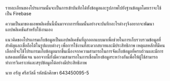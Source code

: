 รายละเอียนของโปรแกรมนั้นจะเป็นการเข้าบันทึกได้ทั้งข้อมูลและรูปภาพไปยังฐานข้อมูลโดยเราจะใช้เป็น Firebase

ความเป็นมาของแอพพลิเคชั่นนี้นั้นมาจากการที่ผมนั้นอย่างจะบันทึกอะไรต่างๆจึงอยากจะพัฒนาแอปพลิเคชันสำหรับใช้งานเอง

  แนวคิดของโปรแกรมเก็บข้อมูลเป็นแอปพลิเคชันที่ถูกออกแบบมาเพื่อช่วยในการเก็บรวบรวมข้อมูลที่สำคัญและเชื่อถือได้ในรูปแบบต่างๆ 
เพื่อการใช้งานที่สะดวกสบายและมีประสิทธิภาพ เหตุผลหลักที่มีคนเลือกที่จะใช้โปรแกรมเก็บข้อมูลมากขึ้นเนื่องจากความสามารถในการจัดเก็บข้อมูลที่ครบถ้วนและมีการแสดงผลที่ชัดเจน 
นอกจากนี้ยังมีความสามารถในการเชื่อมโยงข้อมูลระหว่างกันเพื่อให้ผู้ใช้สามารถทำการวิเคราะห์และสรุปข้อมูลได้อย่างมีประสิทธิภาพ

นาย อรัญ ศรีสวัสดิ์ รหัสนักศึกษา 643450095-5
